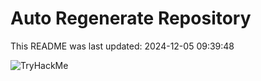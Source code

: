 # Auto Regenerate Repository

This README was last updated: 2024-12-05 09:39:48

 ![TryHackMe](https://tryhackme.com/badge/533634)